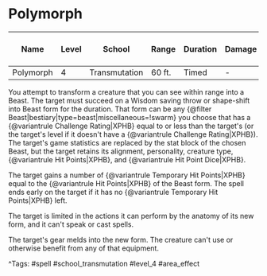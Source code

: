 # Polymorph

| Name | Level | School | Range | Duration | Damage | Save DC & Type |
|------|-------|--------|-------|----------|--------|----------------|
| Polymorph | 4 | Transmutation | 60 ft. | Timed | - | - |

You attempt to transform a creature that you can see within range into a Beast. The target must succeed on a Wisdom saving throw or shape-shift into Beast form for the duration. That form can be any {@filter Beast|bestiary|type=beast|miscellaneous=!swarm} you choose that has a {@variantrule Challenge Rating|XPHB} equal to or less than the target's (or the target's level if it doesn't have a {@variantrule Challenge Rating|XPHB}). The target's game statistics are replaced by the stat block of the chosen Beast, but the target retains its alignment, personality, creature type, {@variantrule Hit Points|XPHB}, and {@variantrule Hit Point Dice|XPHB}.

The target gains a number of {@variantrule Temporary Hit Points|XPHB} equal to the {@variantrule Hit Points|XPHB} of the Beast form. The spell ends early on the target if it has no {@variantrule Temporary Hit Points|XPHB} left.

The target is limited in the actions it can perform by the anatomy of its new form, and it can't speak or cast spells.

The target's gear melds into the new form. The creature can't use or otherwise benefit from any of that equipment.

^Tags: #spell #school_transmutation #level_4 #area_effect